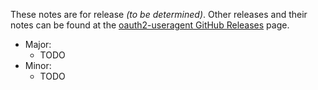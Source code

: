 These notes are for release *(to be determined)*.  Other releases and their notes can be found at the [oauth2-useragent GitHub Releases](https://github.com/Microsoft/oauth2-useragent/releases) page.

* Major:
    * TODO
* Minor:
    * TODO
